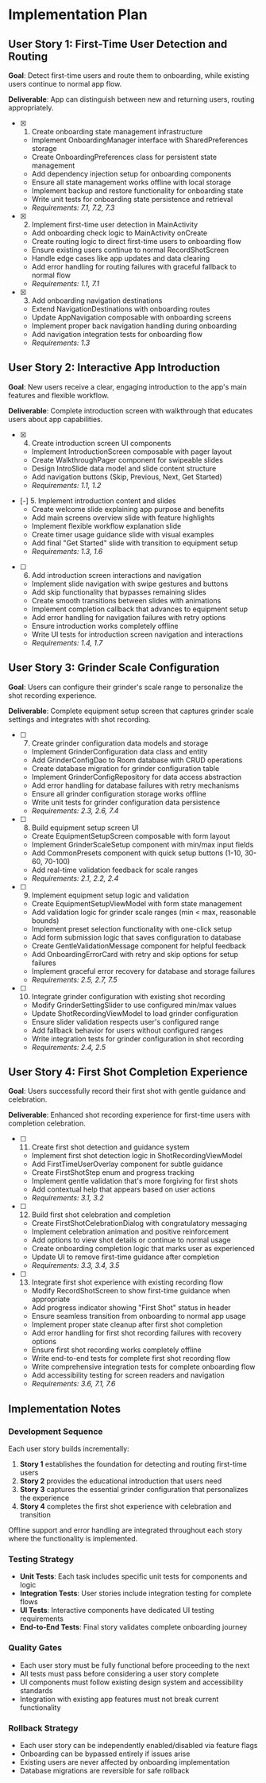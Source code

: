 # Implementation Plan

## User Story 1: First-Time User Detection and Routing

**Goal**: Detect first-time users and route them to onboarding, while existing users continue to normal app flow.

**Deliverable**: App can distinguish between new and returning users, routing appropriately.

- [x] 1. Create onboarding state management infrastructure
  - Implement OnboardingManager interface with SharedPreferences storage
  - Create OnboardingPreferences class for persistent state management
  - Add dependency injection setup for onboarding components
  - Ensure all state management works offline with local storage
  - Implement backup and restore functionality for onboarding state
  - Write unit tests for onboarding state persistence and retrieval
  - _Requirements: 7.1, 7.2, 7.3_

- [x] 2. Implement first-time user detection in MainActivity
  - Add onboarding check logic to MainActivity onCreate
  - Create routing logic to direct first-time users to onboarding flow
  - Ensure existing users continue to normal RecordShotScreen
  - Handle edge cases like app updates and data clearing
  - Add error handling for routing failures with graceful fallback to normal flow
  - _Requirements: 1.1, 7.1_

- [x] 3. Add onboarding navigation destinations
  - Extend NavigationDestinations with onboarding routes
  - Update AppNavigation composable with onboarding screens
  - Implement proper back navigation handling during onboarding
  - Add navigation integration tests for onboarding flow
  - _Requirements: 1.3_

## User Story 2: Interactive App Introduction

**Goal**: New users receive a clear, engaging introduction to the app's main features and flexible workflow.

**Deliverable**: Complete introduction screen with walkthrough that educates users about app capabilities.

- [x] 4. Create introduction screen UI components
  - Implement IntroductionScreen composable with pager layout
  - Create WalkthroughPager component for swipeable slides
  - Design IntroSlide data model and slide content structure
  - Add navigation buttons (Skip, Previous, Next, Get Started)
  - _Requirements: 1.1, 1.2_

- [-] 5. Implement introduction content and slides
  - Create welcome slide explaining app purpose and benefits
  - Add main screens overview slide with feature highlights
  - Implement flexible workflow explanation slide
  - Create timer usage guidance slide with visual examples
  - Add final "Get Started" slide with transition to equipment setup
  - _Requirements: 1.3, 1.6_

- [ ] 6. Add introduction screen interactions and navigation
  - Implement slide navigation with swipe gestures and buttons
  - Add skip functionality that bypasses remaining slides
  - Create smooth transitions between slides with animations
  - Implement completion callback that advances to equipment setup
  - Add error handling for navigation failures with retry options
  - Ensure introduction works completely offline
  - Write UI tests for introduction screen navigation and interactions
  - _Requirements: 1.4, 1.7_

## User Story 3: Grinder Scale Configuration

**Goal**: Users can configure their grinder's scale range to personalize the shot recording experience.

**Deliverable**: Complete equipment setup screen that captures grinder scale settings and integrates with shot recording.

- [ ] 7. Create grinder configuration data models and storage
  - Implement GrinderConfiguration data class and entity
  - Add GrinderConfigDao to Room database with CRUD operations
  - Create database migration for grinder configuration table
  - Implement GrinderConfigRepository for data access abstraction
  - Add error handling for database failures with retry mechanisms
  - Ensure all grinder configuration storage works offline
  - Write unit tests for grinder configuration data persistence
  - _Requirements: 2.3, 2.6, 7.4_

- [ ] 8. Build equipment setup screen UI
  - Create EquipmentSetupScreen composable with form layout
  - Implement GrinderScaleSetup component with min/max input fields
  - Add CommonPresets component with quick setup buttons (1-10, 30-60, 70-100)
  - Add real-time validation feedback for scale ranges
  - _Requirements: 2.1, 2.2, 2.4_

- [ ] 9. Implement equipment setup logic and validation
  - Create EquipmentSetupViewModel with form state management
  - Add validation logic for grinder scale ranges (min < max, reasonable bounds)
  - Implement preset selection functionality with one-click setup
  - Add form submission logic that saves configuration to database
  - Create GentleValidationMessage component for helpful feedback
  - Add OnboardingErrorCard with retry and skip options for setup failures
  - Implement graceful error recovery for database and storage failures
  - _Requirements: 2.5, 2.7, 7.5_

- [ ] 10. Integrate grinder configuration with existing shot recording
  - Modify GrinderSettingSlider to use configured min/max values
  - Update ShotRecordingViewModel to load grinder configuration
  - Ensure slider validation respects user's configured range
  - Add fallback behavior for users without configured ranges
  - Write integration tests for grinder configuration in shot recording
  - _Requirements: 2.4, 2.5_

## User Story 4: First Shot Completion Experience

**Goal**: Users successfully record their first shot with gentle guidance and celebration.

**Deliverable**: Enhanced shot recording experience for first-time users with completion celebration.

- [ ] 11. Create first shot detection and guidance system
  - Implement first shot detection logic in ShotRecordingViewModel
  - Add FirstTimeUserOverlay component for subtle guidance
  - Create FirstShotStep enum and progress tracking
  - Implement gentle validation that's more forgiving for first shots
  - Add contextual help that appears based on user actions
  - _Requirements: 3.1, 3.2_

- [ ] 12. Build first shot celebration and completion
  - Create FirstShotCelebrationDialog with congratulatory messaging
  - Implement celebration animation and positive reinforcement
  - Add options to view shot details or continue to normal usage
  - Create onboarding completion logic that marks user as experienced
  - Update UI to remove first-time guidance after completion
  - _Requirements: 3.3, 3.4, 3.5_

- [ ] 13. Integrate first shot experience with existing recording flow
  - Modify RecordShotScreen to show first-time guidance when appropriate
  - Add progress indicator showing "First Shot" status in header
  - Ensure seamless transition from onboarding to normal app usage
  - Implement proper state cleanup after first shot completion
  - Add error handling for first shot recording failures with recovery options
  - Ensure first shot recording works completely offline
  - Write end-to-end tests for complete first shot recording flow
  - Write comprehensive integration tests for complete onboarding flow
  - Add accessibility testing for screen readers and navigation
  - _Requirements: 3.6, 7.1, 7.6_



## Implementation Notes

### Development Sequence
Each user story builds incrementally:
1. **Story 1** establishes the foundation for detecting and routing first-time users
2. **Story 2** provides the educational introduction that users need
3. **Story 3** captures the essential grinder configuration that personalizes the experience
4. **Story 4** completes the first shot experience with celebration and transition

Offline support and error handling are integrated throughout each story where the functionality is implemented.

### Testing Strategy
- **Unit Tests**: Each task includes specific unit tests for components and logic
- **Integration Tests**: User stories include integration testing for complete flows
- **UI Tests**: Interactive components have dedicated UI testing requirements
- **End-to-End Tests**: Final story validates complete onboarding journey

### Quality Gates
- Each user story must be fully functional before proceeding to the next
- All tests must pass before considering a user story complete
- UI components must follow existing design system and accessibility standards
- Integration with existing app features must not break current functionality

### Rollback Strategy
- Each user story can be independently enabled/disabled via feature flags
- Onboarding can be bypassed entirely if issues arise
- Existing users are never affected by onboarding implementation
- Database migrations are reversible for safe rollback
